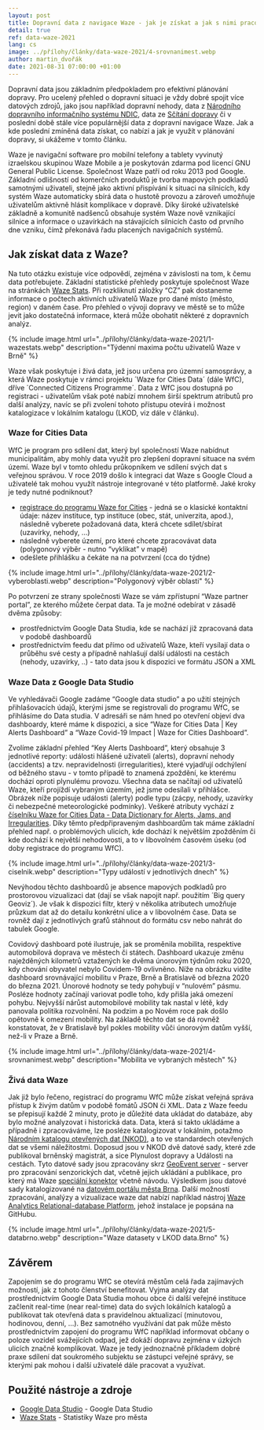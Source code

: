 ```yaml
---
layout: post
title: Dopravní data z navigace Waze - jak je získat a jak s nimi pracovat?
detail: true
ref: data-waze-2021
lang: cs
image: ../přílohy/články/data-waze-2021/4-srovnanimest.webp
author: martin_dvořák
date: 2021-08-31 07:00:00 +01:00
---
```

Dopravní data jsou základním předpokladem pro efektivní plánování dopravy. Pro ucelený přehled o dopravní situaci je vždy dobré spojit více datových zdrojů, jako jsou například dopravní nehody, data z [Národního dopravního informačního systému NDIC][link_NDIC], data ze [Sčítání dopravy][link_sčítání] či v poslední době stále více populárnější data z dopravní navigace Waze. Jak a kde poslední zmíněná data získat, co nabízí a jak je využít v plánování dopravy, si ukážeme v tomto článku. 
<!--more-->

Waze je navigační software pro mobilní telefony a tablety vyvinutý izraelskou skupinou Waze Mobile a je poskytován zdarma pod licencí GNU General Public License. Společnost Waze patří od roku 2013 pod Google. Základní odlišností od komerčních produktů je tvorba mapových podkladů samotnými uživateli, stejně jako aktivní přispívání k situaci na silnicích, kdy systém Waze automaticky sbírá data o hustotě provozu a zároveň umožňuje uživatelům aktivně hlásit komplikace v dopravě. Díky široké uživatelské základně a komunitě nadšenců obsahuje systém Waze nově vznikající silnice a informace o uzavírkách na stávajících silnicích často od prvního dne vzniku, čímž překonává řadu placených navigačních systémů. 

## Jak získat data z Waze? 
Na tuto otázku existuje více odpovědí, zejména v závislosti na tom, k čemu data potřebujete.  Základní statistické přehledy poskytuje společnost Waze na stránkách [Waze Stats][link_stats]. Při rozkliknutí záložky “CZ” pak dostaneme informace o počtech aktivních uživatelů Waze pro dané místo (město, region) v daném čase. Pro přehled o vývoji dopravy ve městě se to může jevit jako dostatečná informace, která může obohatit některé z dopravních analýz. 

{% include image.html url="../přílohy/články/data-waze-2021/1-wazestats.webp" description="Týdenní maxima počtu uživatelů Waze v Brně" %}

Waze však poskytuje i živá data, jež jsou určena pro územní samosprávy, a která Waze poskytuje v rámci projektu ´Waze for Cities Data´ (dále WfC), dříve ´Connected Citizens Programme´. Data z WfC jsou dostupná po registraci - uživatelům však poté nabízí mnohem širší spektrum atributů pro další analýzy, navíc se při zvolení tohoto přístupu otevírá i možnost katalogizace v lokálním katalogu (LKOD, viz dále v článku). 

### Waze for Cities Data
WfC je program pro sdílení dat, který byl společností Waze nabídnut municipalitám, aby mohly data využít pro zlepšení dopravní situace na svém území. Waze byl v tomto ohledu průkopníkem ve sdílení svých dat s veřejnou správou. V roce 2019 došlo k integraci dat Waze s Google Cloud a uživatelé tak mohou využít nástroje integrované v této platformě. Jaké kroky je tedy nutné podniknout?
* [registrace do programu Waze for Cities][link_registrace] - jedná se o klasické kontaktní údaje: název instituce, typ instituce (obec, stát, univerzita, apod.), následně vyberete požadovaná data, která chcete sdílet/sbírat (uzavírky, nehody, ...)
* následně vyberete území, pro které chcete zpracovávat data (polygonový výběr - nutno “vyklikat” v mapě)
* odešlete přihlášku a čekáte na na potvrzení (cca do týdne) 

{% include image.html url="../přílohy/články/data-waze-2021/2-vyberoblasti.webp" description="Polygonový výběr oblasti" %}

Po potvrzení ze strany společnosti Waze se vám zpřístupní “Waze partner portal”, ze kterého můžete čerpat data. Ta je možné odebírat v zásadě dvěma způsoby: 
* prostřednictvím Google Data Studia, kde se nachází již zpracovaná data v podobě dashboardů 
* prostřednictvím feedu dat přímo od uživatelů Waze, kteří vysílají data o průběhu své cesty a případně nahlašují další události na cestách (nehody, uzavírky, ..) - tato data jsou k dispozici ve formátu JSON a XML

### Waze Data z Google Data Studio
Ve vyhledávači Google zadáme “Google data studio” a po užití stejných přihlašovacích údajů, kterými jsme se registrovali do programu WfC, se přihlásíme do Data studia. V adresáři se nám hned po otevření objeví dva dashboardy, které máme k dispozici, a sice “Waze for Cities Data | Key Alerts Dashboard” a “Waze Covid-19 Impact | Waze for Cities Dashboard”. 

Zvolíme základní přehled “Key Alerts Dashboard”, který obsahuje 3 jednotlivé reporty: události hlášené uživateli (alerts), dopravní nehody (accidents) a tzv. nepravidelnosti (irregularities), které vyjadřují odchýlení od běžného stavu - v tomto případě to znamená zpoždění, ke kterému dochází oproti plynulému provozu. Všechna data se načítají od uživatelů Waze, kteří projíždí vybraným územím, jež jsme odesílali v přihlášce. Obrázek níže popisuje události (alerty) podle typu (zácpy, nehody, uzavírky či nebezpečné meteorologické podmínky). Veškeré atributy vychází z [číselníku Waze for Cities Data - Data Dictionary for Alerts, Jams, and Irregularities][link_číselník]. Díky těmto předpřipraveným dashboardům tak máme základní přehled např. o problémových ulicích, kde dochází k největším zpožděním či kde dochází k největší nehodovosti, a to v libovolném časovém úseku (od doby registrace do programu WfC). 

{% include image.html url="../přílohy/články/data-waze-2021/3-ciselnik.webp" description="Typy událostí v jednotlivých dnech" %}

Nevýhodou těchto dashboardů je absence mapových podkladů pro prostorovou vizualizaci dat (dají se však napojit např. použitím ´Big query Geoviz´). Je však k dispozici filtr, který v několika atributech umožňuje průzkum dat až do detailu konkrétní ulice a v libovolném čase. Data se rovněž dají z jednotlivých grafů stáhnout do formátu csv nebo nahrát do tabulek Google. 

Covidový dashboard poté ilustruje, jak se proměnila mobilita, respektive automobilová doprava ve městech či státech. Dashboard ukazuje změnu naježděných kilometrů vztažených ke dvěma únorovým týdnům roku 2020, kdy chování obyvatel nebylo Covidem-19 ovlivněno. Níže na obrázku vidíte dashboard srovnávající mobilitu v Praze, Brně a Bratislavě od března 2020 do března 2021. Únorové hodnoty se tedy pohybují v “nulovém” pásmu. Posléze hodnoty začínají variovat podle toho, kdy přišla jaká omezení pohybu. Nejvyšší nárůst automobilové mobility tak nastal v létě, kdy panovala politika rozvolnění. Na podzim a po Novém roce pak došlo opětovně k omezení mobility. Na základě těchto dat se dá rovněž konstatovat, že v Bratislavě byl pokles mobility vůči únorovým datům vyšší, než-li v Praze a Brně. 

{% include image.html url="../přílohy/články/data-waze-2021/4-srovnanimest.webp" description="Mobilita ve vybraných městech" %}

### Živá data Waze
Jak již bylo řečeno, registrací do programu WfC může získat veřejná správa přístup k živým datům v podobě fomátů JSON či XML. Data z Waze feedu se přepisují každé 2 minuty, proto je důležité data ukládat do databáze, aby bylo možné analyzovat i historická data. Data, která si takto ukládáme a případně i zpracováváme, lze posléze katalogizovat v lokálním, potažmo [Národním katalogu otevřených dat (NKOD)][link_NKOD], a to ve standardech otevřených dat se všemi náležitostmi. Doposud jsou v NKOD dvě datové sady, které zde publikoval brněnský magistrát, a sice Plynulost dopravy a Události na cestách. Tyto datové sady jsou zpracovány skrz [GeoEvent server][link_geoevent] - server pro zpracování senzorických dat, včetně jejich ukládání a publikace, pro který má Waze [speciální konektor][link_konektor] včetně návodu. Výsledkem jsou datové sady katalogizované na [datovém portálu města Brna][link_databrno]. Další možností zpracování, analýzy a vizualizace waze dat nabízí například nástroj [Waze Analytics Relational-database Platform][link_wazeanalytics], jehož instalace je popsána na GitHubu. 

{% include image.html url="../přílohy/články/data-waze-2021/5-databrno.webp" description="Waze datasety v LKOD data.Brno" %}

## Závěrem
Zapojením se do programu WfC se otevírá městům celá řada zajímavých možností, jak z tohoto členství benefitovat. Vyjma analýzy dat prostřednictvím Google Data Studia mohou obce či další veřejné instituce začlenit real-time (near real-time) data do svých lokálních katalogů a publikovat tak otevřená data s pravidelnou aktualizací (minutovou, hodinovou, denní, ...). Bez samotného využívání dat pak může město prostřednictvím zapojení do programu WfC například informovat občany o poloze vozidel svážejících odpad, jež dokáží dopravu zejména v úzkých ulicích značně komplikovat. Waze je tedy jednoznačně příkladem dobré praxe sdílení dat soukromého subjektu se zástupci veřejné správy, se kterými pak mohou i další uživatelé dále pracovat a využívat. 

## Použité nástroje a zdroje
- [Google Data Studio][link_googledata] - Google Data Studio
- [Waze Stats][link_stats] - Statistiky Waze pro města

[link_NDIC]: https://portal.dopravniinfo.cz/informacni-a-ridici-centra-dopravy/narodni-dopravni-informacni-centrum "Národní dopravní informační centrum"
[link_sčítání]: http://scitani2016.rsd.cz/pages/informations/default.aspx "Výsledky sčítání dopravy 2016"
[link_stats]: http://wazestats.com/ "Statistiky Waze pro města"
[link_registrace]: https://partnerdash.google.com/waze/start?pli=1#p=start&program=CCP "Registrace do programu Waze for Cities"
[link_číselník]: https://docs.google.com/spreadsheets/d/1DcUZlaM-H2Dqj2pjJ2o4NeJo70Ej9RKLXaezw6Fy6uQ/edit#gid=580809060 "Číselník pro data z Waze for Cities"
[link_NKOD]: https://data.gov.cz/ "Národní katalog otevřených dat"
[link_geoevent]: https://enterprise.arcgis.com/en/geoevent/latest/get-started/what-is-arcgis-geoevent-server.htm "Geoevent server pro zpracování senzorických dat"
[link_konektor]: https://www.arcgis.com/home/item.html?id=db18d2068d1d410595b841c3df38c280 "Konektor pro zpracování Waze dat"
[link_databrno]: https://data.brno.cz/ "Datový portál města Brna"
[link_wazeanalytics]: https://github.com/LouisvilleMetro/WazeCCPProcessor "Open source data procesor pro zpracování Wate dat"
[link_googledata]: https://datastudio.google.com/u/0/ "Google Data Studio"